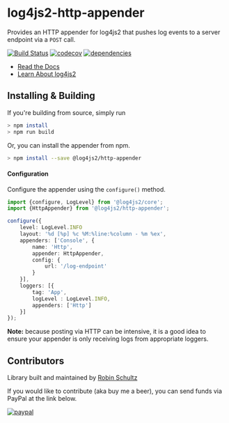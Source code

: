 # log4js2-http-appender
Provides an HTTP appender for log4js2 that pushes log events to a server endpoint via a `POST` call.

[![Build Status](https://travis-ci.org/anigenero/log4js2-http-appender.svg?branch=master)](https://travis-ci.org/anigenero/log4js2-http-appender)
[![codecov](https://codecov.io/gh/anigenero/log4js2-http-appender/branch/master/graph/badge.svg)](https://codecov.io/gh/anigenero/log4js2-http-appender)
[![dependencies](https://david-dm.org/anigenero/log4js2-http-appender.svg)](https://david-dm.org/anigenero/log4js2-http-appender.svg)

- [Read the Docs](https://anigenero.github.io/log4js2-http-appender)
- [Learn About log4js2](https://anigenero.github.io/log4js2)

## Installing & Building

If you're building from source, simply run

```bash
> npm install
> npm run build
```

Or, you can install the appender from npm.

```bash
> npm install --save @log4js2/http-appender
```

#### Configuration

Configure the appender using the `configure()` method.

```typescript
import {configure, LogLevel} from '@log4js2/core';
import {HttpAppender} from '@log4js2/http-appender';

configure({
    level: LogLevel.INFO
    layout: '%d [%p] %c %M:%line:%column - %m %ex',
    appenders: ['Console', {
        name: 'Http',
        appender: HttpAppender,
        config: {
            url: '/log-endpoint'
        }
    }],
    loggers: [{
        tag: 'App',
        logLevel : LogLevel.INFO,
        appenders: ['Http']
    }]
});
```

__Note:__ because posting via HTTP can be intensive, it is a good idea to ensure your appender is only receiving logs 
from appropriate loggers.

## Contributors
Library built and maintained by [Robin Schultz](http://anigenero.com)

If you would like to contribute (aka buy me a beer), you can send funds via PayPal at the link below.

[![paypal](https://www.paypalobjects.com/en_US/i/btn/btn_donateCC_LG.gif)](https://www.paypal.com/cgi-bin/webscr?cmd=_s-xclick&hosted_button_id=SLT7SZ2XFNEUQ)